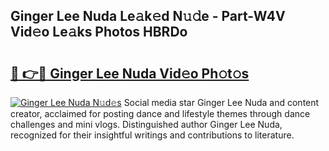 ## Ginger Lee Nuda Le𝚊k𝚎d N𝚞𝚍e - Part-W4V Vid𝚎o Le𝚊ks Photos HBRDo

# <h2><a href="http://fbf6fyb.evod.top/?m=Ginger+Lee+Nuda">🔗 👉🔴 Ginger Lee Nuda Vid𝚎o Ph𝚘t𝚘s</a></h2>

[![Ginger Lee Nuda N𝚞d𝚎s](https://i.imgur.com/8V9OHl7.gif)](http://fbf6fyb.evod.top/?m=Ginger+Lee+Nuda)
Social media star Ginger Lee Nuda and content creator, acclaimed for posting dance and lifestyle themes through dance challenges and mini vlogs. Distinguished author Ginger Lee Nuda, recognized for their insightful writings and contributions to literature. 
